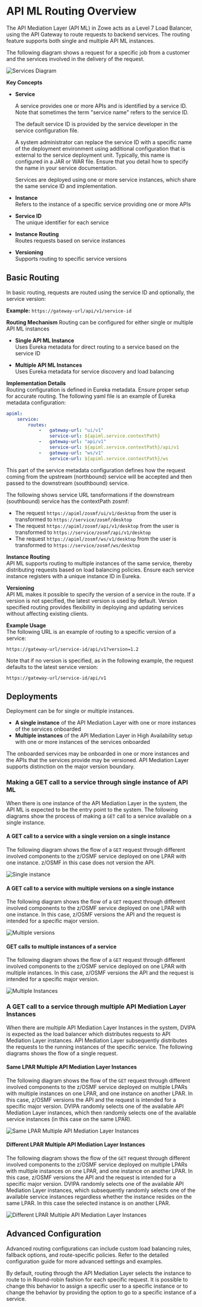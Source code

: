 # API ML Routing Overview

The API Mediation Layer (API ML) in Zowe acts as a Level 7 Load Balancer, using the API Gateway to route requests to backend 
services. The routing feature supports both single and multiple API ML instances.

The following diagram shows a request for a specific job from a customer and the services involved in the delivery of the request.

![Services Diagram](../../images/api-mediation/RoutingNorthboundSouthbound.png "Example services diagram")

**Key Concepts**
- **Service**

  A service provides one or more APIs and is identified by a service ID. Note that sometimes the term "service name" refers to the service ID.

  The default service ID is provided by the service developer in the service configuration file.

  A system administrator can replace the service ID with a specific name of the deployment environment using additional configuration that is external to the service deployment unit. Typically, this name is configured in a JAR or WAR file. 
  Ensure that you detail how to specify the name in your service documentation. 

  Services are deployed using one or more service instances, which share the same service ID and implementation.

- **Instance**  
  Refers to the instance of a specific service providing one or more APIs
- **Service ID**  
  The unique identifier for each service
- **Instance Routing**  
  Routes requests based on service instances
- **Versioning**  
  Supports routing to specific service versions

## Basic Routing

In basic routing, requests are routed using the service ID and optionally, the service version:

**Example:** `https://gateway-url/api/v1/service-id`

**Routing Mechanism**
Routing can be configured for either single or multiple API ML instances

* **Single API ML Instance**  
Uses Eureka metadata for direct routing to a service based on the service ID

* **Multiple API ML Instances**  
Uses Eureka metadata for service discovery and load balancing

**Implementation Details**  
Routing configuration is defined in Eureka metadata.
Ensure proper setup for accurate routing. The following yaml file is an example of Eureka metadata configuration:

```yaml
apiml:
    service:                               
        routes:
            -   gateway-url: "ui/v1"
                service-url: ${apiml.service.contextPath}
            -   gateway-url: "api/v1"
                service-url: ${apiml.service.contextPath}/api/v1
            -   gateway-url: "ws/v1"
                service-url: ${apiml.service.contextPath}/ws
```

This part of the service metadata configuration defines how the request coming from the upstream (northbound) service will be
accepted and then passed to the downstream (southbound) service.

The following shows service URL tansformations if the downstream (southbound) service has the contextPath zosmf: 
- The request `https://apiml/zosmf/ui/v1/desktop` from the user is transformed to `https://service/zosmf/desktop`
- The request `https://apiml/zosmf/api/v1/desktop` from the user is transformed to `https://service/zosmf/api/v1/desktop`
- The request `https://apiml/zosmf/ws/v1/desktop` from the user is transformed to `https://service/zosmf/ws/desktop`

**Instance Routing**  
API ML supports routing to multiple instances of the same service, thereby distributing requests based on load balancing policies. Ensure each service instance registers with a unique instance ID in Eureka.

**Versioning**  
API ML makes it possible to specify the version of a service in the route. If a version is not specified, the latest version is used by default. Version specified routing provides flexibility in deploying and updating services without affecting existing clients.

**Example Usage**  
The following URL is an example of routing to a specific version of a service:

```http
https://gateway-url/service-id/api/v1?version=1.2
```

Note that if no version is specified, as in the following example, the request defaults to the latest service version:

```http
https://gateway-url/service-id/api/v1
```

## Deployments

Deployment can be for single or multiple instances.

- **A single instance** of the API Mediation Layer with one or more instances of the services onboarded
- **Multiple instances** of the API Mediation Layer in High Availability setup with one or more instances of the services onboarded

The onboarded services may be onboarded in one or more instances and the APIs that the services provide may be versioned. API Mediation Layer supports distinction on the major version boundary. 

### Making a GET call to a service through single instance of API ML

When there is one instance of the API Mediation Layer in the system, the API ML is expected to be the entry point to the system. The following diagrams show the process of making a `GET` call to a service available on a single instance. 

#### A GET call to a service with a single version on a single instance 

The following diagram shows the flow of a `GET` request through different involved components to the z/OSMF service deployed on one LPAR with one instance. z/OSMF in this case does not version the API. 

![Single instance](../../images/api-mediation/SimpleRouting.png "Simple Routing")

#### A GET call to a service with multiple versions on a single instance

The following diagram shows the flow of a `GET` request through different involved components to the z/OSMF service deployed on one LPAR with one instance. In this case, z/OSMF versions the API and the request is intended for a specific major version.  

![Multiple versions](../../images/api-mediation/RoutingVersioned.png "Versioned Routing")

#### GET calls to multiple instances of a service

The following diagram shows the flow of a `GET` request through different involved components to the z/OSMF service deployed on one LPAR with multiple instances. In this case, z/OSMF versions the API and the request is intended for a specific major version.

![Multiple Instances](../../images/api-mediation/RoutingOneLparMultipleInstances.png "Multiple Instances")

### A GET call to a service through multiple API Mediation Layer Instances

When there are multiple API Mediation Layer Instances in the system, DVIPA is expected as the load balancer which distributes requests to API Mediation Layer instances. API Mediation Layer subsequently distributes the requests to the running instances of the specific service. The following diagrams shows the flow of a single request. 

#### Same LPAR Multiple API Mediation Layer Instances

The following diagram shows the flow of the `GET` request through different involved components to the z/OSMF service deployed on multiple LPARs with multiple instances on one LPAR, and one instance on another LPAR. In this case, z/OSMF versions the API and the request is intended for a specific major version. DVIPA randomly selects one of the available API Mediation Layer instances, which then randomly selects one of the available service instances (in this case on the same LPAR). 

![Same LPAR Multiple API Mediation Layer Instances](../../images/api-mediation/RoutingSysplexSameLpar.png "Same LPAR Multiple API Mediation Layer Instances")

#### Different LPAR Multiple API Mediation Layer Instances

The following diagram shows the flow of the `GET` request through different involved components to the z/OSMF service deployed on multiple LPARs with multiple instances on one LPAR, and one instance on another LPAR. In this case, z/OSMF versions the API and the request is intended for a specific major version. DVIPA randomly selects one of the available API Mediation Layer instances, which subsequently randomly selects one of the available service instances regardless whether the 
instance resides on the same LPAR. In this case the selected instance is on another LPAR. 


![Different LPAR Multiple API Mediation Layer Instances](../../images/api-mediation/RoutingSysplexDifferentLpar.png "Different LPAR Multiple API Mediation Layer Instances")

## Advanced Configuration

Advanced routing configurations can include custom load balancing rules, fallback options, and route-specific policies. 
Refer to the detailed configuration guide for more advanced settings and examples.

By default, routing through the API Mediation Layer selects the instance to route to in Round-robin fashion for each
specific request. It is possible to change this behavior to assign a specific user to a specific instance or to change 
the behavior by providing the option to go to a specific instance of a service.